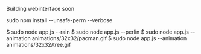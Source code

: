 Building webinterface soon

sudo npm install --unsafe-perm --verbose

$ sudo node app.js --rain
$ sudo node app.js --perlin
$ sudo node app.js --animation animations/32x32/pacman.gif
$ sudo node app.js --animation animations/32x32/tree.gif
